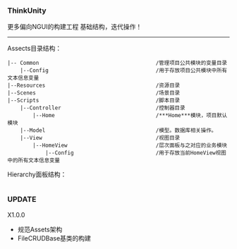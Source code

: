 ### ThinkUnity

更多偏向NGUI的构建工程
基础结构，迭代操作！

---

Assects目录结构：

```
|-- Common                                     /管理项目公共模块的变量目录
    |--Config                                  /用于存放项目公共模块中所有文本信息变量
|--Resources                                   /资源目录
|--Scenes                                      /场景目录
|--Scripts                                     /脚本目录
    |--Controller                              /控制器目录
        |--Home                                /***Home***模块，项目默认模块  
    |--Model                                   /模型。数据库相关操作。
    |--View                                    /视图目录
        |--HomeView                            /层次面板与之对应的业务模块
            |--Config                          /用于存放当前HomeView视图中的所有文本信息变量
```


Hierarchy面板结构：

```

```





### UPDATE


X1.0.0

* 规范Assets架构
* FileCRUDBase基类的构建



